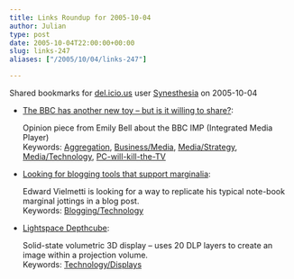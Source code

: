 ```yaml
---
title: Links Roundup for 2005-10-04
author: Julian
type: post
date: 2005-10-04T22:00:00+00:00
slug: links-247 
aliases: ["/2005/10/04/links-247"]

---
```

Shared bookmarks for [del.icio.us][1] user  [Synesthesia][2] on 2005-10-04

  * [The BBC has another new toy &#8211; but is it willing to share?][3]:
  
    Opinion piece from Emily Bell about the BBC IMP (Integrated Media Player)    
    Keywords: [Aggregation][4], [Business/Media][5], [Media/Strategy][6], [Media/Technology][7], [PC-will-kill-the-TV][8]
  * [Looking for blogging tools that support marginalia][9]:
  
    Edward Vielmetti is looking for a way to replicate his typical note-book marginal jottings in a blog post.   
    Keywords: [Blogging/Technology][10]
  * [Lightspace Depthcube][11]:
  
    Solid-state volumetric 3D display &#8211; uses 20 DLP layers to create an image within a projection volume.   
    Keywords: [Technology/Displays][12]

 [1]: https://del.icio.us/
 [2]: https://del.icio.us/synesthesia
 [3]: https://media.guardian.co.uk/mediaguardian/story/0,7558,1583220,00.html "https://media.guardian.co.uk/mediaguardian/story/0,7558,1583220,00.html"
 [4]: https://del.icio.us/synesthesia/Aggregation
 [5]: https://del.icio.us/synesthesia/Business/Media
 [6]: https://del.icio.us/synesthesia/Media/Strategy
 [7]: https://del.icio.us/synesthesia/Media/Technology
 [8]: https://del.icio.us/synesthesia/PC-will-kill-the-TV
 [9]: https://vielmetti.typepad.com/vacuum/2005/10/looking_for_blo.html "https://vielmetti.typepad.com/vacuum/2005/10/looking_for_blo.html"
 [10]: https://del.icio.us/synesthesia/Blogging/Technology
 [11]: https://www.lightspacetech.com/ "https://www.lightspacetech.com/"
 [12]: https://del.icio.us/synesthesia/Technology/Displays